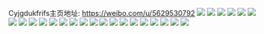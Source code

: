 Cyjgdukfrifs主页地址: https://weibo.com/u/5629530792 
![](https://wx4.sinaimg.cn/mw2000/0068YW7Kgy1h96yt18olfj312y16dke0.jpg) 
![](https://wx4.sinaimg.cn/mw2000/0068YW7Kgy1h96yt1zoryj30y21cr190.jpg) 
![](https://wx4.sinaimg.cn/mw2000/0068YW7Kgy1h96yt2rwvej30x51a37lr.jpg) 
![](https://wx4.sinaimg.cn/mw2000/0068YW7Kgy1h96yt3itvhj30yc1joav9.jpg) 
![](https://wx4.sinaimg.cn/mw2000/0068YW7Kgy1h927ucgcvfj30wi1ycb29.jpg) 
![](https://wx4.sinaimg.cn/mw2000/0068YW7Kgy1h8wqpbjriwj30wi1ycqtm.jpg) 
![](https://wx4.sinaimg.cn/mw2000/0068YW7Kgy1h8svyvdetgj31w02a7kjm.jpg) 
![](https://wx4.sinaimg.cn/mw2000/0068YW7Kgy1h8rq154sp3j30x608qjta.jpg) 
![](https://wx4.sinaimg.cn/mw2000/0068YW7Kgy1h8qtwcqua5j30hs0hsdh4.jpg) 
![](https://wx4.sinaimg.cn/mw2000/0068YW7Kgy1h8px5vnahgj30dw0dwjs0.jpg) 
![](https://wx4.sinaimg.cn/mw2000/0068YW7Kgy1h8oo2mvrx2j30wi1b7dn0.jpg) 
![](https://wx4.sinaimg.cn/mw2000/0068YW7Kgy1h8788xvluhj30wi1ycqmk.jpg) 
![](https://wx4.sinaimg.cn/mw2000/0068YW7Kgy1h7vtd01c5mj32ce35s4qq.jpg) 
![](https://wx4.sinaimg.cn/mw2000/0068YW7Kgy1h7vtcyf7mkj31kw0q9tic.jpg) 
![](https://wx4.sinaimg.cn/mw2000/0068YW7Kgy1h7vtd7zi5ej32u4244b2a.jpg) 
![](https://wx4.sinaimg.cn/mw2000/0068YW7Kgy1h6b2e31dglj31rz35s7wh.jpg) 
![](https://wx4.sinaimg.cn/mw2000/0068YW7Kgy1h6b2e4ovb6j31s035s76y.jpg) 
![](https://wx4.sinaimg.cn/mw2000/0068YW7Kgy1h6b2e6m0nbj31s635sdij.jpg) 
![](https://wx4.sinaimg.cn/mw2000/0068YW7Kgy1h6b2e071lej31o32yo4qp.jpg) 
![](https://wx4.sinaimg.cn/mw2000/0068YW7Kgy1h65byy4jiwj31401z40uk.jpg) 
![](https://wx4.sinaimg.cn/mw2000/0068YW7Kgy1h65byyyhymj31401z4q4z.jpg) 
![](https://wx4.sinaimg.cn/mw2000/0068YW7Kgy1h65byzk2ylj31401z4dhv.jpg) 
![](https://wx4.sinaimg.cn/mw2000/0068YW7Kgy1h65bz0agl5j31401z4ab8.jpg) 
![](https://wx4.sinaimg.cn/mw2000/0068YW7Kgy1h65byx8aosj31401z4aba.jpg) 
